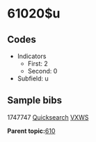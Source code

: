 # 61020$u

## Codes

-   Indicators
    -   First: 2
    -   Second: 0
-   Subfield: u

## Sample bibs

1747747 [Quicksearch](https://search.library.yale.edu/catalog/1747747) [VXWS](http://prodorbis.library.yale.edu:7014/vxws/GetHoldingsService?bibId=1747747)

**Parent topic:**[610](../../tags/610/610.md)

